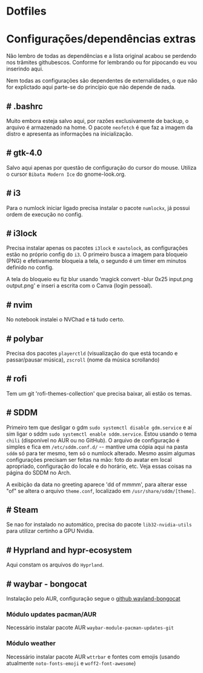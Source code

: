 # Dotfiles

# Configurações/dependências extras
Não lembro de todas as dependências e a lista original acabou se perdendo nos trâmites githubescos. Conforme for lembrando ou for pipocando eu vou inserindo aqui.

Nem todas as configurações são dependentes de externalidades, o que não for explictado aqui parte-se do princípio que não depende de nada.

## # .bashrc
Muito embora esteja salvo aqui, por razões exclusivamente de backup, o arquivo é armazenado na home.
O pacote `neofetch` é que faz a imagem da distro e apresenta as informações na inicialização.

## # gtk-4.0
Salvo aqui apenas por questão de configuração do cursor do mouse. Utiliza o cursor `Bibata Modern Ice` do gnome-look.org.

## # i3
Para o numlock iniciar ligado precisa instalar o pacote `numlockx`, já possui ordem de execução no config.

## # i3lock
Precisa instalar apenas os pacotes `i3lock` e `xautolock`, as configurações estão no próprio config do `i3`. O primeiro busca a imagem para bloqueio (PNG) e efetivamente bloqueia a tela, o segundo é um timer em minutos definido no config.

A tela do bloqueio eu fiz blur usando 'magick convert -blur 0x25 input.png output.png' e inseri a escrita com o Canva (login pessoal).

## # nvim
No notebook instalei o NVChad e tá tudo certo.

## # polybar
Precisa dos pacotes `playerctld` (visualização do que está tocando e passar/pausar música), `zscroll` (nome da música scrollando)

## # rofi
Tem um git 'rofi-themes-collection' que precisa baixar, ali estão os temas.

## # SDDM
Primeiro tem que desligar o gdm `sudo systemctl disable gdm.service` e aí sim ligar o sddm `sudo systemctl enable sddm.service`. Estou usando o tema `chili` (disponível no AUR ou no GitHub). O arquivo de configuração é simples e fica em `/etc/sddm.conf.d/` -- mantive uma cópia aqui na pasta `sddm` só para ter mesmo, tem só o numlock alterado. Mesmo assim algumas configurações precisam ser feitas na mão: foto do avatar em local apropriado, configuração do locale e do horário, etc. Veja essas coisas na página do SDDM no Arch.

A exibição da data no greeting aparece 'dd of mmmm', para alterar esse "of" se altera o arquivo `theme.conf`, localizado em `/usr/share/sddm/[theme]`.

## # Steam
Se nao for instalado no automático, precisa do pacote `lib32-nvidia-utils` para utilizar certinho a GPU Nvidia.

## # Hyprland and hypr-ecosystem
Aqui constam os arquivos do `Hyprland`.

## # waybar - bongocat
Instalação pelo AUR, configuração segue o [github wayland-bongocat](https://github.com/saatvik333/wayland-bongocat)

### Módulo updates pacman/AUR
Necessário instalar pacote AUR `waybar-module-pacman-updates-git`

### Módulo weather
Necessário instalar pacote AUR `wttrbar` e fontes com emojis (usando atualmente `noto-fonts-emoji` e `woff2-font-awesome`)
